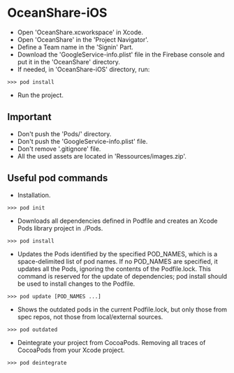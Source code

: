 # OceanShare-iOS

* Open 'OceanShare.xcworkspace' in Xcode.
* Open 'OceanShare' in the 'Project Navigator'.
* Define a Team name in the 'Signin' Part.
* Download the 'GoogleService-info.plist' file in the Firebase console and put it in the 'OceanShare' directory.
* If needed, in 'OceanShare-iOS' directory, run:
```
>>> pod install
```
* Run the project.

## Important
* Don't push the 'Pods/' directory.
* Don't push the 'GoogleService-info.plist' file.
* Don't remove '.gitignore' file.
* All the used assets are located in 'Ressources/images.zip'.

## Useful pod commands
* Installation.
```
>>> pod init
```
* Downloads all dependencies defined in Podfile and creates an Xcode Pods library project in ./Pods.
```
>>> pod install
```
* Updates the Pods identified by the specified POD_NAMES, which is a space-delimited list of pod names. If no POD_NAMES are specified, it updates all the Pods, ignoring the contents of the Podfile.lock. This command is reserved for the update of dependencies; pod install should be used to install changes to the Podfile.
```
>>> pod update [POD_NAMES ...]
```
* Shows the outdated pods in the current Podfile.lock, but only those from spec repos, not those from local/external sources.
```
>>> pod outdated
```
* Deintegrate your project from CocoaPods. Removing all traces of CocoaPods from your Xcode project.
```
>>> pod deintegrate
```
